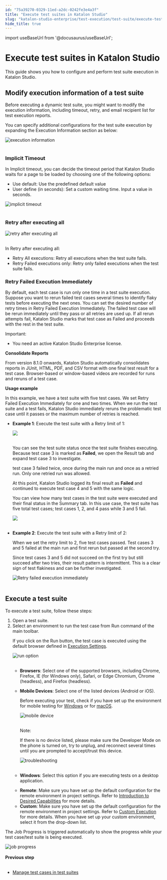 ```yaml
---
id: "75a39270-0329-11ed-a2dc-0242fe3e4a3f"
title: "Execute test suites in Katalon Studio"
slug: "katalon-studio-enterprise/test-execution/test-suite/execute-test-suites-in-katalon-studio"
hide_title: true
---
```

import useBaseUrl from '@docusaurus/useBaseUrl';


# <a id="concept-5022" class="anchor_top_offset"/><a id="ariaid-title1" class="anchor_top_offset"/>Execute test suites in <span xmlns="http://www.w3.org/1999/xhtml" className="ph">Katalon Studio</span> 

<p xmlns="http://www.w3.org/1999/xhtml" className="p">This guide shows you how to configure  and perform test suite execution in <span className="ph">Katalon Studio</span>.</p> 

## <a id="id_2" class="anchor_top_offset"/>Modify execution information of a test suite

<p xmlns="http://www.w3.org/1999/xhtml" className="shortdesc">Before executing a dynamic test suite, you might want to modify the execution information, including timeout, retry, and email recipient list for test execution reports.</p> 
<p xmlns="http://www.w3.org/1999/xhtml" className="p">You can specify additional configurations for the test suite execution by expanding the <span className="ph uicontrol">Execution Information</span> section as below:</p> 
<p xmlns="http://www.w3.org/1999/xhtml" className="p"><img className="image" src={useBaseUrl("https://github.com/katalon-studio/docs-images/raw/master/katalon-studio/docs/create-test-suite/execution-information.png")} width={500} alt="execution information" /><br /><br /></p> 

### Implicit Timeout

<p xmlns="http://www.w3.org/1999/xhtml" className="p">In <span className="ph uicontrol">Implicit timeout</span>, you can decide the timeout period that Katalon Studio waits for a page to be loaded by choosing one of the following options:</p> 
<ul xmlns="http://www.w3.org/1999/xhtml" className="ul"><li className="li"> <span className="ph uicontrol">Use default</span>: Use the predefined default value</li><li className="li"> <span className="ph uicontrol">User define (in seconds)</span>: Set a custom waiting time. Input a value in seconds.</li></ul> 
<p xmlns="http://www.w3.org/1999/xhtml" className="p"><img className="image" src={useBaseUrl("https://github.com/katalon-studio/docs-images/raw/master/katalon-studio/docs/create-test-suite/implicit-timeout.png")} width={500} alt="implicit timeout" /><br /><br /></p> 

### Retry after executing all

<p xmlns="http://www.w3.org/1999/xhtml" className="p"><img className="image" src={useBaseUrl("https://github.com/katalon-studio/docs-images/raw/master/katalon-studio/docs/create-test-suite/retry.png")} width={500} alt="retry after executing all" /><br /><br /></p> 
<p xmlns="http://www.w3.org/1999/xhtml" className="p">In <span className="ph uicontrol">Retry after executing all</span>:</p> 
<ul xmlns="http://www.w3.org/1999/xhtml" className="ul"><li className="li"> <span className="ph uicontrol">Retry All executions</span>: Retry all executions when the test suite fails.</li><li className="li"> <span className="ph uicontrol">Retry Failed executions only</span>: Retry only failed executions when the test suite fails.</li></ul> 

### Retry Failed Execution Immediately

<p xmlns="http://www.w3.org/1999/xhtml" className="p">By default, each test case is run only one time in a test suite execution. Suppose you want to rerun failed test cases several times to identify flaky tests before executing the next ones. You can set the desired number of retry times in <span className="ph uicontrol">Retry Failed Execution Immediately</span>. The failed test case will be rerun immediately until they pass or all retries are used up. If all rerun attempts fail, Katalon Studio marks that test case as <span className="ph uicontrol">Failed</span> and proceeds with the rest in the test suite.</p> 
<div xmlns="http://www.w3.org/1999/xhtml" className="note important note_important"><span className="note__title">Important:</span> <ul className="ul"><li className="li"><p className="p">You need an active Katalon Studio Enterprise license.</p></li></ul></div>
<p xmlns="http://www.w3.org/1999/xhtml" className="p"><strong className="ph b">Consolidate Reports</strong></p> 
<p xmlns="http://www.w3.org/1999/xhtml" className="p">From version 8.1.0 onwards, Katalon Studio automatically consolidates reports in JUnit, HTML, PDF, and CSV format with one final test result for a test case. Browser-based or window-based videos are recorded for runs and reruns of a test case.</p> 
<p xmlns="http://www.w3.org/1999/xhtml" className="p"><strong className="ph b">Usage example</strong></p> 
<p xmlns="http://www.w3.org/1999/xhtml" className="p">In this example, we have a test suite with five test cases. We set <span className="ph uicontrol">Retry Failed Execution Immediately</span> for one and two times. When we run the test suite and a test fails, Katalon Studio immediately reruns the problematic test case until it passes or the maximum number of retries is reached.</p> 
<ul xmlns="http://www.w3.org/1999/xhtml" className="ul"><li className="li"><p className="p"> <strong className="ph b">Example 1</strong>: Execute the test suite with a Retry limit of 1:</p><p className="p"><img className="image" src={useBaseUrl("https://github.com/katalon-studio/docs-images/raw/master/katalon-studio/docs/create-test-suite/ts-with-5-tc-and-retry-fail-1.png")} width={600} /><br /><br /></p><p className="p">You can see the test suite status once the test suite finishes executing. Because test case 3 is marked as <strong className="ph b">Failed</strong>, we open the <span className="ph uicontrol">Result</span> tab and expand test case 3 to investigate.</p><p className="p">test case 3 failed twice, once during the main run and once as a retried run. Only one retried run was allowed.</p><p className="p">At this point, <span className="ph">Katalon Studio</span> logged its final result as <strong className="ph b">Failed</strong> and continued to execute test case 4 and 5 with the same logic.</p><p className="p">You can view how many test cases in the test suite were executed and their final status in the <span className="ph uicontrol">Summary</span> tab. In this use case, the test suite has five total test cases; test cases 1, 2, and 4 pass while 3 and 5 fail.</p><p className="p"><img className="image" src={useBaseUrl("https://github.com/katalon-studio/docs-images/raw/master/katalon-studio/docs/create-test-suite/retry-usage-example-result.png")} width={600} /><br /><br /></p></li><li className="li"><p className="p"> <strong className="ph b">Example 2</strong>: Execute the test suite with a Retry limit of 2:</p><p className="p">When we set the retry limit to 2, five test cases passed. Test cases 3 and 5 failed at the main run and first rerun but passed at the second try.</p><p className="p">Since test cases 3 and 5 did not succeed on the first try but still succeed after two tries, their result pattern is intermittent. This is a clear sign of test flakiness and can be further investigated.</p><p className="p"><img className="image" src={useBaseUrl("https://github.com/katalon-studio/docs-images/raw/master/katalon-studio/docs/create-test-suite/retry-2-times-result.png")} width={600} alt="Retry failed execution immediately" /><br /><br /></p></li></ul> 

## <a id="task-1705" class="anchor_top_offset"/>Execute a test suite

<section xmlns="http://www.w3.org/1999/xhtml" className="section context">To execute a test suite, follow these steps:</section> 
<ol xmlns="http://www.w3.org/1999/xhtml" className="ol steps"><li className="li step stepexpand"><span className="ph cmd">Open a test suite.</span></li><li className="li step stepexpand"><span className="ph cmd">Select an environment to run the test case from <span className="ph uicontrol">Run</span> command of the main toolbar.</span><div className="itemgroup info"><p className="p">If you click on the <span className="ph uicontrol">Run</span> button, the test case is executed using the default browser defined in <a className="xref j-external-link" href="http:///display/KD/Execution+Settings" target="_blank">Execution Settings</a>.</p></div><div className="itemgroup stepxmp">       <p className="p"><img className="image" src={useBaseUrl("https://github.com/katalon-studio/docs-images/raw/master/katalon-studio/docs/create-test-suite/run-option.png")} width={300} alt="run option" /><br /><br /></p>       <ul className="ul"><li className="li"><strong className="ph b">Browsers</strong>: Select one of the supported browsers, including Chrome, Firefox, IE (for Windows only), Safari, or Edge Chromium, Chrome (headless), and Firefox (headless).</li><li className="li">           <p className="p"><strong className="ph b">Mobile Devices</strong>: Select one of the listed devices (Android or iOS).</p>           <p className="p">Before executing your test, check if you have set up the environment for mobile testing for <a className="xref j-external-link" href="http:///display/KD/Mobile+on+Windows" target="_blank">Windows</a> or for <a className="xref j-external-link" href="http:///display/KD/Mobile+on+macOS" target="_blank">macOS</a>.</p>           <p className="p"><img className="image" src={useBaseUrl("https://github.com/katalon-studio/docs-images/raw/master/katalon-studio/docs/mobile-recorder-76/Android/device.png")} width={500} alt="mobile device" /><br /><br /></p>           <div className="note note note_note"><span className="note__title">Note:</span>              <p className="p">If there is no device listed, please make sure the Developer Mode on the phone is turned on, try to unplug, and reconnect several times until you are prompted to accept/trust this device.</p>             <p className="p"><img className="image" src={useBaseUrl("https://github.com/katalon-studio/docs-images/raw/master/katalon-studio/docs/create-test-suite/device-troubleshoot.png")} width={300} alt="troubleshooting" /><br /><br /></p>           </div>         </li><li className="li">           <p className="p"><strong className="ph b">Windows</strong>: Select this option if you are executing tests on a desktop application.</p>         </li><li className="li"><strong className="ph b">Remote</strong>: Make sure you have set up the default configuration for the remote environment in project settings. Refer to <a className="xref" href="/docs/katalon-studio-enterprise/create-tests-and-projects/configure-test-cases/desired-capabilities/introduction-to-desired-capabilities">Introduction to Desired Capabilities</a> for more details.</li><li className="li"><strong className="ph b">Custom</strong>: Make sure you have set up the default configuration for the remote environment in project settings. Refer to <a className="xref" href="/docs/katalon-studio-enterprise/create-tests-and-projects/configure-test-cases/desired-capabilities/set-custom-desired-capabilities">Custom Execution</a> for more details. When you have set up your custom environment, select it from the drop-down list.</li></ul>     </div></li></ol> 
<section xmlns="http://www.w3.org/1999/xhtml" className="section result"><p className="p">The <span className="ph uicontrol">Job Progress</span> is triggered automatically to show the progress while your test case/test suite is being executed.</p><img className="image" src={useBaseUrl("https://github.com/katalon-studio/docs-images/raw/master/katalon-studio/docs/create-test-suite/job-progress.png")} width={600} alt="job progress" /><br /><br /></section> 
<nav xmlns="http://www.w3.org/1999/xhtml" role="navigation" className="related-links"><div className="linklist"><strong>Previous step</strong><br /><br /><ul className="linklist"><li className="linklist"><a className="link" href="/docs/katalon-studio-enterprise/test-execution/test-suite/manage-test-cases-in-test-suites">Manage test cases in test suites</a></li></ul></div></nav> 
